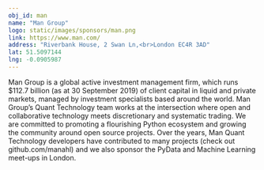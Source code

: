 ```yaml
---
obj_id: man
name: "Man Group"
logo: static/images/sponsors/man.png
link: https://www.man.com/
address: "Riverbank House, 2 Swan Ln,<br>London EC4R 3AD"
lat: 51.5097144
lng: -0.0905987
---
```

Man Group is a global active investment management firm, which runs $112.7 billion (as at 30 September 2019) of client capital in liquid and private markets, managed by investment specialists based around the world. Man Group’s Quant Technology team works at the intersection where open and collaborative technology meets discretionary and systematic trading. We are committed to promoting a flourishing Python ecosystem and growing the community around open source projects. Over the years, Man Quant Technology developers have contributed to many projects (check out github.com/manahl) and we also sponsor the PyData and Machine Learning meet-ups in London.
